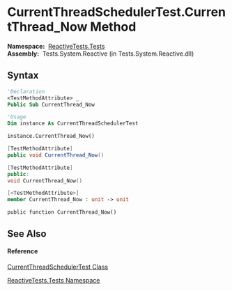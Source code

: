 # CurrentThreadSchedulerTest.CurrentThread\_Now Method

**Namespace:**  [ReactiveTests.Tests](ReactiveTests.Tests\ReactiveTests.Tests.md)  
**Assembly:**  Tests.System.Reactive (in Tests.System.Reactive.dll)

## Syntax

```vb
'Declaration
<TestMethodAttribute> _
Public Sub CurrentThread_Now
```

```vb
'Usage
Dim instance As CurrentThreadSchedulerTest

instance.CurrentThread_Now()
```

```csharp
[TestMethodAttribute]
public void CurrentThread_Now()
```

```c++
[TestMethodAttribute]
public:
void CurrentThread_Now()
```

```fsharp
[<TestMethodAttribute>]
member CurrentThread_Now : unit -> unit 
```

```jscript
public function CurrentThread_Now()
```

## See Also

#### Reference

[CurrentThreadSchedulerTest Class](CurrentThreadSchedulerTest\CurrentThreadSchedulerTest.md)

[ReactiveTests.Tests Namespace](ReactiveTests.Tests\ReactiveTests.Tests.md)




